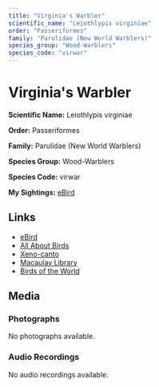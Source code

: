 ```yaml
---
title: "Virginia's Warbler"
scientific_name: "Leiothlypis virginiae"
order: "Passeriformes"
family: "Parulidae (New World Warblers)"
species_group: "Wood-Warblers"
species_code: "virwar"
---
```


# Virginia's Warbler

**Scientific Name:** Leiothlypis virginiae

**Order:** Passeriformes

**Family:** Parulidae (New World Warblers)

**Species Group:** Wood-Warblers

**Species Code:** virwar

**My Sightings:** [eBird](https://ebird.org/lifelist?r=world&time=life&spp=virwar)

## Links
* [eBird](https://ebird.org/species/virwar) 
* [All About Birds](https://www.allaboutbirds.org/guide/virwar) 
* [Xeno-canto](https://www.xeno-canto.org/species/virwar) 
* [Macaulay Library](https://search.macaulaylibrary.org/catalog?taxonCode=virwar&sort=rating_rank_desc)
* [Birds of the World](https://birdsoftheworld.org/bow/species/virwar)

## Media
### Photographs
No photographs available.

### Audio Recordings
No audio recordings available.
